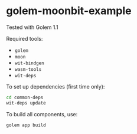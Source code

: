 # golem-moonbit-example

Tested with Golem 1.1

Required tools:
- `golem`
- `moon`
- `wit-bindgen`
- `wasm-tools`
- `wit-deps`

To set up dependencies (first time only):

```sh
cd common-deps
wit-deps update
```

To build all components, use:

```sh
golem app build
```
